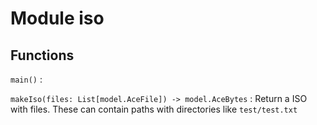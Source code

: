 Module iso
==========

Functions
---------

    
`main()`
:   

    
`makeIso(files: List[model.AceFile]) ‑> model.AceBytes`
:   Return a ISO with files. These can contain paths with directories like `test/test.txt`